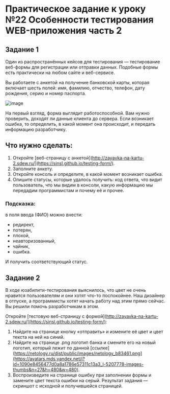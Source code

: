 # Практическое задание к уроку №22 Особенности тестирования WEB-приложения часть 2

## Задание 1

Один из распространённых кейсов для тестирования — тестирование веб-формы для регистрации или отправки данных. Подобные формы есть практически на любом сайте и веб-сервисе. 

Вы работаете с анкетой на получение банковской карты, которая включает шесть полей: имя, фамилию, отчество, телефон, дату рождения, серию и номер паспорта. 

![image](https://github.com/AMuzhev/all-homeworks/assets/152031354/5dba2f7f-cf7e-4382-b658-3b6facd12852)



На первый взгляд, форма выглядит работоспособной. Вам нужно проверить, доходят ли данные клиента до сервера. Если возникает ошибка, то определить, в какой момент она происходит, и передать информацию разработчику.

## Что нужно сделать:
1. Откройте [веб-страницу с анкетой](http://zayavka-na-kartu-2.sdew.ru/](https://sinsl.github.io/testing-form/).
2. Заполните анкету.
3. Откройте консоль и определите, в какой момент возникает ошибка.
4. Опишите статусы, которые удалось получить: код ответа, что видит пользователь, что мы видим в консоли, какую информацию мы передадим программистам и почему её и прочее.

### Подсказка:
в поля ввода (ФИО) можно внести:
- редирект,
- потерян,
- плохой,
- неавторизованный,
- чайник,
- ошибка.

И получить соответствующий статус.


## Задание 2 

В ходе юзабилити-тестирования выяснилось, что цвет не очень нравится пользователям и они хотят что-то поспокойнее. Наш дизайнер в отпуске, а программисты хотят начать работу над этим прямо сейчас. Вы решили помочь разработчикам в этом. 

Откройте [тестовую веб-страницу с формой](http://zayavka-na-kartu-2.sdew.ru/](https://sinsl.github.io/testing-form/): 

1. Найдите на странице кнопку «отправить» и измените её цвет и цвет текста на ней на синий. 
2. Найдите на странице .png логотип банка и смените его на новый логотип, который лежит по данной [ссылке](https://netology.ru/dist/public/images/netology_b83461.png](https://avatars.mds.yandex.net/i?id=1090e8456477d0a8a1786e57311c13a3_l-5207778-images-thumbs&n=27&h=480&w=480).
3. Воспроизведите на странице ошибку при заполнении формы и замените цвет текста ошибки на серый.
Результат задания — скриншот с исходной и получившейся страницей.


